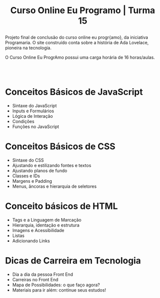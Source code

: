 <h1 align="center">
<br>
<p align="center">Curso Online Eu Programo | Turma 15
</p>
</h1>
<p> Projeto final de conclusão do curso online eu progr{amo}, da iniciativa Programaria. O site construído conta sobre a história de Ada Lovelace, pioneira na tecnologia.</p>
<p>O Curso Online Eu ProgrAmo possui uma carga horária de 16 horas/aulas.</p>
<br></br>

# Conceitos Básicos de JavaScript
- Sintaxe do JavaScript
- Inputs e Formulários
- Lógica de Interação
- Condições
- Funções no JavaScript

# Conceitos Básicos de CSS
- Sintaxe do CSS
- Ajustando e estilizando fontes e textos
- Ajustando planos de fundo
- Classes e IDs
- Margens e Padding
- Menus, âncoras e hierarquia de seletores

# Conceito básicos de HTML
- Tags e a Linguagem de Marcação
- Hierarquia, identação e estrutura
- Imagens e Acessibilidade
- Listas
- Adicionando Links

# Dicas de Carreira em Tecnologia
- Dia a dia da pessoa Front End
- Carreiras no Front End
- Mapa de Possibilidades: o que faço agora?
- Materiais para ir além: continue seus estudos!